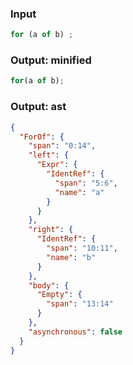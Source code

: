 ### Input
```js parse:stmt
for (a of b) ;
```

### Output: minified
```js
for(a of b);
```

### Output: ast
```json
{
  "ForOf": {
    "span": "0:14",
    "left": {
      "Expr": {
        "IdentRef": {
          "span": "5:6",
          "name": "a"
        }
      }
    },
    "right": {
      "IdentRef": {
        "span": "10:11",
        "name": "b"
      }
    },
    "body": {
      "Empty": {
        "span": "13:14"
      }
    },
    "asynchronous": false
  }
}
```
